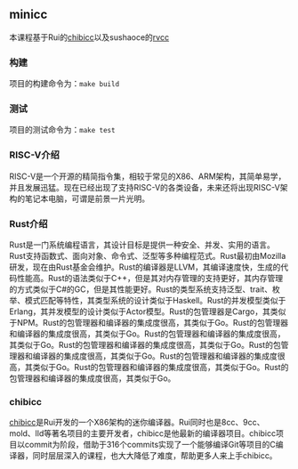 ## minicc

本课程基于Rui的[chibicc](https://github.com/rui314/chibicc)以及sushaoce的[rvcc](https://github.com/sunshaoce/rvcc)

### 构建
项目的构建命令为：`make build`

### 测试
项目的测试命令为：`make test`

### RISC-V介绍
RISC-V是一个开源的精简指令集，相较于常见的X86、ARM架构，其简单易学，并且发展迅猛。现在已经出现了支持RISC-V的各类设备，未来还将出现RISC-V架构的笔记本电脑，可谓是前景一片光明。

### Rust介绍
Rust是一门系统编程语言，其设计目标是提供一种安全、并发、实用的语言。Rust支持函数式、面向对象、命令式、泛型等多种编程范式。Rust最初由Mozilla研发，现在由Rust基金会维护。Rust的编译器是LLVM，其编译速度快，生成的代码性能高。Rust的语法类似于C++，但是其对内存管理的支持更好，其内存管理的方式类似于C#的GC，但是其性能更好。Rust的类型系统支持泛型、trait、枚举、模式匹配等特性，其类型系统的设计类似于Haskell。Rust的并发模型类似于Erlang，其并发模型的设计类似于Actor模型。Rust的包管理器是Cargo，其类似于NPM。Rust的包管理器和编译器的集成度很高，其类似于Go。Rust的包管理器和编译器的集成度很高，其类似于Go。Rust的包管理器和编译器的集成度很高，其类似于Go。Rust的包管理器和编译器的集成度很高，其类似于Go。Rust的包管理器和编译器的集成度很高，其类似于Go。Rust的包管理器和编译器的集成度很高，其类似于Go。Rust的包管理器和编译器的集成度很高，其类似于Go。Rust的包管理器和编译器的集成度很高，其类似于Go。

### chibicc

[chibicc](https://github.com/rui314/chibicc)是Rui开发的一个X86架构的迷你编译器。Rui同时也是8cc、9cc、mold、lld等著名项目的主要开发者，chibicc是他最新的编译器项目。chibicc项目以commit为阶段，借助于316个commits实现了一个能够编译Git等项目的C编译器，同时层层深入的课程，也大大降低了难度，帮助更多人来上手chibicc。
